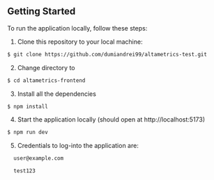 ## Getting Started

To run the application locally, follow these steps:

1. Clone this repository to your local machine:
```bash
$ git clone https://github.com/dumiandrei99/altametrics-test.git
```
2. Change directory to
```bash
$ cd altametrics-frontend
```
3. Install all the dependencies
```bash
$ npm install
```

4. Start the application locally (should open at http://localhost:5173)
```bash
$ npm run dev
```
5. Credentials to log-into the application are: 
```bash
  user@example.com
```
```bash
  test123
```